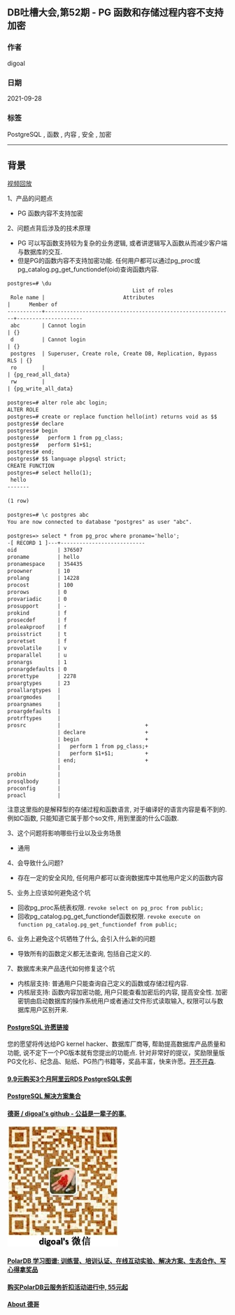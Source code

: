## DB吐槽大会,第52期 - PG 函数和存储过程内容不支持加密  
  
### 作者  
digoal  
  
### 日期  
2021-09-28  
  
### 标签  
PostgreSQL , 函数 , 内容 , 安全 , 加密    
  
----  
  
## 背景  
[视频回放](https://www.bilibili.com/video/BV1Uv411T714/)  
  
1、产品的问题点  
- PG 函数内容不支持加密  
  
2、问题点背后涉及的技术原理  
- PG 可以写函数支持较为复杂的业务逻辑, 或者讲逻辑写入函数从而减少客户端与数据库的交互.  
- 但是PG的函数内容不支持加密功能. 任何用户都可以通过pg_proc或pg_catalog.pg_get_functiondef(oid)查询函数内容.    
  
```  
postgres=# \du  
                                        List of roles  
 Role name |                         Attributes                         |      Member of        
-----------+------------------------------------------------------------+---------------------  
 abc       | Cannot login                                               | {}  
 d         | Cannot login                                               | {}  
 postgres  | Superuser, Create role, Create DB, Replication, Bypass RLS | {}  
 ro        |                                                            | {pg_read_all_data}  
 rw        |                                                            | {pg_write_all_data}  
  
postgres=# alter role abc login;  
ALTER ROLE  
postgres=# create or replace function hello(int) returns void as $$  
postgres$# declare  
postgres$# begin  
postgres$#   perform 1 from pg_class;  
postgres$#   perform $1+$1;  
postgres$# end;  
postgres$# $$ language plpgsql strict;  
CREATE FUNCTION  
postgres=# select hello(1);  
 hello   
-------  
   
(1 row)  
  
postgres=# \c postgres abc  
You are now connected to database "postgres" as user "abc".  
  
postgres=> select * from pg_proc where proname='hello';  
-[ RECORD 1 ]---+---------------------------  
oid             | 376507  
proname         | hello  
pronamespace    | 354435  
proowner        | 10  
prolang         | 14228  
procost         | 100  
prorows         | 0  
provariadic     | 0  
prosupport      | -  
prokind         | f  
prosecdef       | f  
proleakproof    | f  
proisstrict     | t  
proretset       | f  
provolatile     | v  
proparallel     | u  
pronargs        | 1  
pronargdefaults | 0  
prorettype      | 2278  
proargtypes     | 23  
proallargtypes  |   
proargmodes     |   
proargnames     |   
proargdefaults  |   
protrftypes     |   
prosrc          |                           +  
                | declare                   +  
                | begin                     +  
                |   perform 1 from pg_class;+  
                |   perform $1+$1;          +  
                | end;                      +  
                |   
probin          |   
prosqlbody      |   
proconfig       |   
proacl          |   
```  
  
注意这里指的是解释型的存储过程和函数语言, 对于编译好的语言内容是看不到的.  例如C函数, 只能知道它属于那个so文件, 用到里面的什么C函数.  
  
3、这个问题将影响哪些行业以及业务场景  
- 通用  
  
4、会导致什么问题?  
- 存在一定的安全风险, 任何用户都可以查询数据库中其他用户定义的函数内容  
  
5、业务上应该如何避免这个坑  
- 回收pg_proc系统表权限. `revoke select on pg_proc from public; `  
- 回收pg_catalog.pg_get_functiondef函数权限. `revoke execute on function pg_catalog.pg_get_functiondef from public; `  
  
6、业务上避免这个坑牺牲了什么, 会引入什么新的问题  
- 导致所有的函数定义都无法查询, 包括自己定义的.   
  
7、数据库未来产品迭代如何修复这个坑  
- 内核层支持: 普通用户只能查询自己定义的函数或存储过程内容.   
- 内核层支持: 函数内容加密功能, 用户只能查看加密后的内容, 提高安全性. 加密密钥由启动数据库的操作系统用户或者通过文件形式读取输入, 权限可以与数据库用户区别开来.     
  
    
  
#### [PostgreSQL 许愿链接](https://github.com/digoal/blog/issues/76 "269ac3d1c492e938c0191101c7238216")
您的愿望将传达给PG kernel hacker、数据库厂商等, 帮助提高数据库产品质量和功能, 说不定下一个PG版本就有您提出的功能点. 针对非常好的提议，奖励限量版PG文化衫、纪念品、贴纸、PG热门书籍等，奖品丰富，快来许愿。[开不开森](https://github.com/digoal/blog/issues/76 "269ac3d1c492e938c0191101c7238216").  
  
  
#### [9.9元购买3个月阿里云RDS PostgreSQL实例](https://www.aliyun.com/database/postgresqlactivity "57258f76c37864c6e6d23383d05714ea")
  
  
#### [PostgreSQL 解决方案集合](https://yq.aliyun.com/topic/118 "40cff096e9ed7122c512b35d8561d9c8")
  
  
#### [德哥 / digoal's github - 公益是一辈子的事.](https://github.com/digoal/blog/blob/master/README.md "22709685feb7cab07d30f30387f0a9ae")
  
  
![digoal's wechat](../pic/digoal_weixin.jpg "f7ad92eeba24523fd47a6e1a0e691b59")
  
  
#### [PolarDB 学习图谱: 训练营、培训认证、在线互动实验、解决方案、生态合作、写心得拿奖品](https://www.aliyun.com/database/openpolardb/activity "8642f60e04ed0c814bf9cb9677976bd4")
  
  
#### [购买PolarDB云服务折扣活动进行中, 55元起](https://www.aliyun.com/activity/new/polardb-yunparter?userCode=bsb3t4al "e0495c413bedacabb75ff1e880be465a")
  
  
#### [About 德哥](https://github.com/digoal/blog/blob/master/me/readme.md "a37735981e7704886ffd590565582dd0")
  

